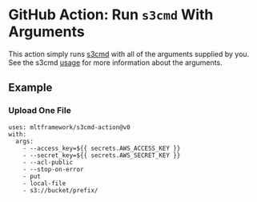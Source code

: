 # GitHub Action: Run `s3cmd` With Arguments

This action simply runs [s3cmd](https://s3tools.org/) with all of the arguments supplied by you. See the s3cmd [usage](https://s3tools.org/usage)
for more information about the arguments.

## Example

### Upload One File

```
uses: mltframework/s3cmd-action@v0
with:
  args:
    - --access_key=${{ secrets.AWS_ACCESS_KEY }}
    - --secret_key=${{ secrets.AWS_SECRET_KEY }}
    - --acl-public
    - --stop-on-error
    - put
    - local-file
    - s3://bucket/prefix/
```
